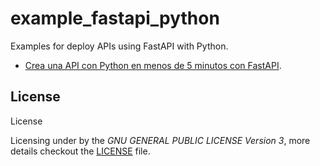 # example_fastapi_python

Examples for deploy APIs using FastAPI with Python.

- [Crea una API con Python en menos de 5 minutos con FastAPI](crea_api_python_en_5_min_fastapi/README.md).

## License

License

Licensing under by the *GNU GENERAL PUBLIC LICENSE Version 3*, more details checkout the [LICENSE](LICENSE) file.
